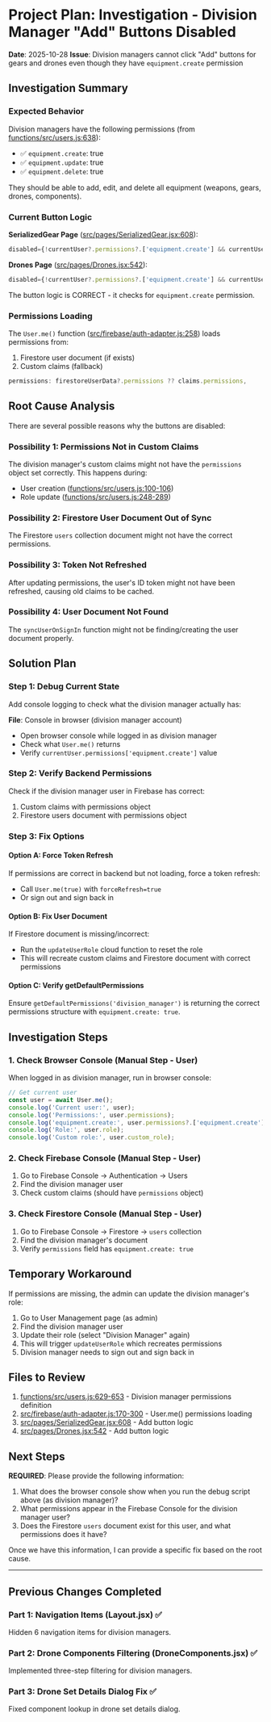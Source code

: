 # Project Plan: Investigation - Division Manager "Add" Buttons Disabled

**Date**: 2025-10-28
**Issue**: Division managers cannot click "Add" buttons for gears and drones even though they have `equipment.create` permission

## Investigation Summary

### Expected Behavior
Division managers have the following permissions (from [functions/src/users.js:638](functions/src/users.js#L638)):
- ✅ `equipment.create`: true
- ✅ `equipment.update`: true
- ✅ `equipment.delete`: true

They should be able to add, edit, and delete all equipment (weapons, gears, drones, components).

### Current Button Logic

**SerializedGear Page** ([src/pages/SerializedGear.jsx:608](src/pages/SerializedGear.jsx#L608)):
```javascript
disabled={!currentUser?.permissions?.['equipment.create'] && currentUser?.role !== 'admin'}
```

**Drones Page** ([src/pages/Drones.jsx:542](src/pages/Drones.jsx#L542)):
```javascript
disabled={!currentUser?.permissions?.['equipment.create'] && currentUser?.role !== 'admin'}
```

The button logic is CORRECT - it checks for `equipment.create` permission.

### Permissions Loading

The `User.me()` function ([src/firebase/auth-adapter.js:258](src/firebase/auth-adapter.js#L258)) loads permissions from:
1. Firestore user document (if exists)
2. Custom claims (fallback)

```javascript
permissions: firestoreUserData?.permissions ?? claims.permissions,
```

## Root Cause Analysis

There are several possible reasons why the buttons are disabled:

### Possibility 1: Permissions Not in Custom Claims
The division manager's custom claims might not have the `permissions` object set correctly. This happens during:
- User creation ([functions/src/users.js:100-106](functions/src/users.js#L100-L106))
- Role update ([functions/src/users.js:248-289](functions/src/users.js#L248-L289))

### Possibility 2: Firestore User Document Out of Sync
The Firestore `users` collection document might not have the correct permissions.

### Possibility 3: Token Not Refreshed
After updating permissions, the user's ID token might not have been refreshed, causing old claims to be cached.

### Possibility 4: User Document Not Found
The `syncUserOnSignIn` function might not be finding/creating the user document properly.

## Solution Plan

### Step 1: Debug Current State
Add console logging to check what the division manager actually has:

**File**: Console in browser (division manager account)
- Open browser console while logged in as division manager
- Check what `User.me()` returns
- Verify `currentUser.permissions['equipment.create']` value

### Step 2: Verify Backend Permissions
Check if the division manager user in Firebase has correct:
1. Custom claims with permissions object
2. Firestore users document with permissions object

### Step 3: Fix Options

#### Option A: Force Token Refresh
If permissions are correct in backend but not loading, force a token refresh:
- Call `User.me(true)` with `forceRefresh=true`
- Or sign out and sign back in

#### Option B: Fix User Document
If Firestore document is missing/incorrect:
- Run the `updateUserRole` cloud function to reset the role
- This will recreate custom claims and Firestore document with correct permissions

#### Option C: Verify getDefaultPermissions
Ensure `getDefaultPermissions('division_manager')` is returning the correct permissions structure with `equipment.create: true`.

## Investigation Steps

### 1. Check Browser Console (Manual Step - User)
When logged in as division manager, run in browser console:
```javascript
// Get current user
const user = await User.me();
console.log('Current user:', user);
console.log('Permissions:', user.permissions);
console.log('equipment.create:', user.permissions?.['equipment.create']);
console.log('Role:', user.role);
console.log('Custom role:', user.custom_role);
```

### 2. Check Firebase Console (Manual Step - User)
1. Go to Firebase Console → Authentication → Users
2. Find the division manager user
3. Check custom claims (should have `permissions` object)

### 3. Check Firestore Console (Manual Step - User)
1. Go to Firebase Console → Firestore → `users` collection
2. Find the division manager's document
3. Verify `permissions` field has `equipment.create: true`

## Temporary Workaround

If permissions are missing, the admin can update the division manager's role:
1. Go to User Management page (as admin)
2. Find the division manager user
3. Update their role (select "Division Manager" again)
4. This will trigger `updateUserRole` which recreates permissions
5. Division manager needs to sign out and sign back in

## Files to Review

1. [functions/src/users.js:629-653](functions/src/users.js#L629-L653) - Division manager permissions definition
2. [src/firebase/auth-adapter.js:170-300](src/firebase/auth-adapter.js#L170-L300) - User.me() permissions loading
3. [src/pages/SerializedGear.jsx:608](src/pages/SerializedGear.jsx#L608) - Add button logic
4. [src/pages/Drones.jsx:542](src/pages/Drones.jsx#L542) - Add button logic

## Next Steps

**REQUIRED**: Please provide the following information:

1. What does the browser console show when you run the debug script above (as division manager)?
2. What permissions appear in the Firebase Console for the division manager user?
3. Does the Firestore `users` document exist for this user, and what permissions does it have?

Once we have this information, I can provide a specific fix based on the root cause.

---

## Previous Changes Completed

### Part 1: Navigation Items (Layout.jsx) ✅
Hidden 6 navigation items for division managers.

### Part 2: Drone Components Filtering (DroneComponents.jsx) ✅
Implemented three-step filtering for division managers.

### Part 3: Drone Set Details Dialog Fix ✅
Fixed component lookup in drone set details dialog.
